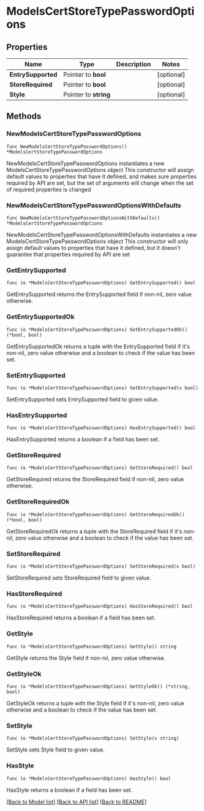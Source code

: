 # ModelsCertStoreTypePasswordOptions

## Properties

Name | Type | Description | Notes
------------ | ------------- | ------------- | -------------
**EntrySupported** | Pointer to **bool** |  | [optional] 
**StoreRequired** | Pointer to **bool** |  | [optional] 
**Style** | Pointer to **string** |  | [optional] 

## Methods

### NewModelsCertStoreTypePasswordOptions

`func NewModelsCertStoreTypePasswordOptions() *ModelsCertStoreTypePasswordOptions`

NewModelsCertStoreTypePasswordOptions instantiates a new ModelsCertStoreTypePasswordOptions object
This constructor will assign default values to properties that have it defined,
and makes sure properties required by API are set, but the set of arguments
will change when the set of required properties is changed

### NewModelsCertStoreTypePasswordOptionsWithDefaults

`func NewModelsCertStoreTypePasswordOptionsWithDefaults() *ModelsCertStoreTypePasswordOptions`

NewModelsCertStoreTypePasswordOptionsWithDefaults instantiates a new ModelsCertStoreTypePasswordOptions object
This constructor will only assign default values to properties that have it defined,
but it doesn't guarantee that properties required by API are set

### GetEntrySupported

`func (o *ModelsCertStoreTypePasswordOptions) GetEntrySupported() bool`

GetEntrySupported returns the EntrySupported field if non-nil, zero value otherwise.

### GetEntrySupportedOk

`func (o *ModelsCertStoreTypePasswordOptions) GetEntrySupportedOk() (*bool, bool)`

GetEntrySupportedOk returns a tuple with the EntrySupported field if it's non-nil, zero value otherwise
and a boolean to check if the value has been set.

### SetEntrySupported

`func (o *ModelsCertStoreTypePasswordOptions) SetEntrySupported(v bool)`

SetEntrySupported sets EntrySupported field to given value.

### HasEntrySupported

`func (o *ModelsCertStoreTypePasswordOptions) HasEntrySupported() bool`

HasEntrySupported returns a boolean if a field has been set.

### GetStoreRequired

`func (o *ModelsCertStoreTypePasswordOptions) GetStoreRequired() bool`

GetStoreRequired returns the StoreRequired field if non-nil, zero value otherwise.

### GetStoreRequiredOk

`func (o *ModelsCertStoreTypePasswordOptions) GetStoreRequiredOk() (*bool, bool)`

GetStoreRequiredOk returns a tuple with the StoreRequired field if it's non-nil, zero value otherwise
and a boolean to check if the value has been set.

### SetStoreRequired

`func (o *ModelsCertStoreTypePasswordOptions) SetStoreRequired(v bool)`

SetStoreRequired sets StoreRequired field to given value.

### HasStoreRequired

`func (o *ModelsCertStoreTypePasswordOptions) HasStoreRequired() bool`

HasStoreRequired returns a boolean if a field has been set.

### GetStyle

`func (o *ModelsCertStoreTypePasswordOptions) GetStyle() string`

GetStyle returns the Style field if non-nil, zero value otherwise.

### GetStyleOk

`func (o *ModelsCertStoreTypePasswordOptions) GetStyleOk() (*string, bool)`

GetStyleOk returns a tuple with the Style field if it's non-nil, zero value otherwise
and a boolean to check if the value has been set.

### SetStyle

`func (o *ModelsCertStoreTypePasswordOptions) SetStyle(v string)`

SetStyle sets Style field to given value.

### HasStyle

`func (o *ModelsCertStoreTypePasswordOptions) HasStyle() bool`

HasStyle returns a boolean if a field has been set.


[[Back to Model list]](../README.md#documentation-for-models) [[Back to API list]](../README.md#documentation-for-api-endpoints) [[Back to README]](../README.md)


